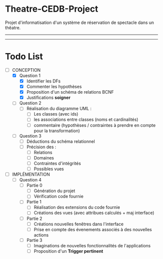 # Theatre-CEDB-Project

Projet d'informatisation d'un système de réservation de spectacle dans un thêatre.

---



---

# Todo List

- [ ] CONCEPTION
  - [x] Question 1
    - [x] Identifier les DFs
    - [x] Commenter les hypothèses
    - [x] Proposition d'un schéma de relations BCNF
    - [x] Justifications **soigner**
  - [ ] Question 2
    - [ ] Réalisation du diagramme UML :
      - [ ] Les classes (avec ids)
      - [ ] les associations entre classes (noms et cardinalités)
      - [ ] commentaire (hypothèses / contraintes à prendre en compte pour la transformation)
  - [ ] Question 3
    - [ ] Déductions du schéma relationnel
    - [ ] Précision des :
      - [ ] Relations
      - [ ] Domaines
      - [ ] Contraintes d'intégrités
      - [ ] Possibles vues
- [ ] IMPLÉMENTATION
  - [ ] Question 4
    - [ ] Partie 0
      - [ ] Génération du projet
      - [ ] Vérification code fournie
    - [ ] Partie 1
      - [ ] Réalisation des extensions du code fournie
      - [ ] Créations des vues (avec attribues calculés + maj interface)
    - [ ] Partie 2
      - [ ] Créations nouvelles fenêtres dans l'interface
      - [ ] Prise en compte des évenements associés à des nouvelles actions
    - [ ] Partie 3
      - [ ] Imaginations de nouvelles fonctionnalités de l'applications
      - [ ] Proposition d'un **Trigger pertinent**